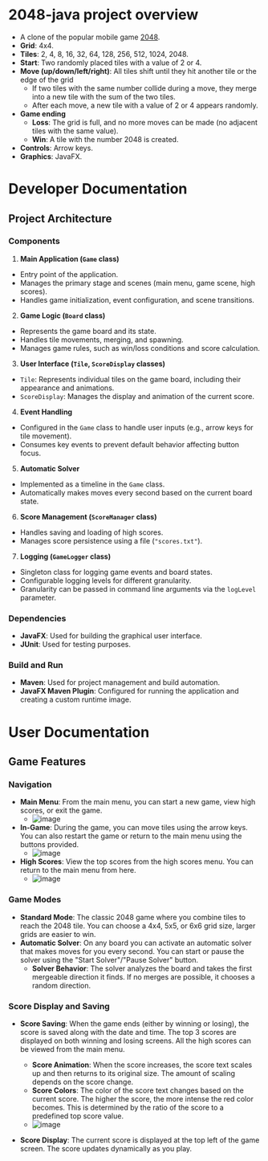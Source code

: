# 2048-java project overview

- A clone of the popular mobile game [2048](https://en.wikipedia.org/wiki/2048_(video_game)#Gameplay).
- **Grid**: 4x4.
- **Tiles**: 2, 4, 8, 16, 32, 64, 128, 256, 512, 1024, 2048.
- **Start**: Two randomly placed tiles with a value of 2 or 4.
- **Move (up/down/left/right)**: All tiles shift until they hit another tile or the edge of the grid
    - If two tiles with the same number collide during a move, they merge into a new tile with the sum of the two tiles.
    - After each move, a new tile with a value of 2 or 4 appears randomly.
- **Game ending**
    - **Loss**: The grid is full, and no more moves can be made (no adjacent tiles with the same value).
    - **Win**: A tile with the number 2048 is created.
- **Controls**: Arrow keys.
- **Graphics**: JavaFX.

# Developer Documentation

## Project Architecture

### Components

1. **Main Application (`Game` class)**
  - Entry point of the application.
  - Manages the primary stage and scenes (main menu, game scene, high scores).
  - Handles game initialization, event configuration, and scene transitions.

2. **Game Logic (`Board` class)**
  - Represents the game board and its state.
  - Handles tile movements, merging, and spawning.
  - Manages game rules, such as win/loss conditions and score calculation.

3. **User Interface (`Tile`, `ScoreDisplay` classes)**
  - `Tile`: Represents individual tiles on the game board, including their appearance and animations.
  - `ScoreDisplay`: Manages the display and animation of the current score.

4. **Event Handling**
  - Configured in the `Game` class to handle user inputs (e.g., arrow keys for tile movement).
  - Consumes key events to prevent default behavior affecting button focus.

5. **Automatic Solver**
  - Implemented as a timeline in the `Game` class.
  - Automatically makes moves every second based on the current board state.

6. **Score Management (`ScoreManager` class)**
  - Handles saving and loading of high scores.
  - Manages score persistence using a file (`"scores.txt"`).

7. **Logging (`GameLogger` class)**
  - Singleton class for logging game events and board states.
  - Configurable logging levels for different granularity.
  - Granularity can be passed in command line arguments via the `logLevel` parameter.

### Dependencies
- **JavaFX**: Used for building the graphical user interface.
- **JUnit**: Used for testing purposes.

### Build and Run
- **Maven**: Used for project management and build automation.
- **JavaFX Maven Plugin**: Configured for running the application and creating a custom runtime image.

# User Documentation

## Game Features

### Navigation

- **Main Menu**: From the main menu, you can start a new game, view high scores, or exit the game.
    - ![image](https://github.com/user-attachments/assets/70b161a1-a24f-4640-8c6f-8fabe2a068dc)
- **In-Game**: During the game, you can move tiles using the arrow keys. You can also restart the game or return to the
  main menu using the buttons provided.
    - ![image](https://github.com/user-attachments/assets/34c87a04-f0f6-42be-97f2-9cf26ee73e6e)  
- **High Scores**: View the top scores from the high scores menu. You can return to the main menu from here.
    - ![image](https://github.com/user-attachments/assets/eea3b5e1-e327-4086-a72b-d2c614861fea)


### Game Modes

- **Standard Mode**: The classic 2048 game where you combine tiles to reach the 2048 tile. You can choose a 4x4, 5x5, or
  6x6 grid size, larger grids are easier to win.
- **Automatic Solver**: On any board you can activate an automatic solver that makes moves for you every second. You can
  start or pause the solver using the "Start Solver"/"Pause Solver" button.
    - **Solver Behavior**: The solver analyzes the board and takes the first mergeable direction it finds. If no merges
      are possible, it chooses a random direction.

### Score Display and Saving

- **Score Saving**: When the game ends (either by winning or losing), the score is saved along with the date and time.
  The top 3 scores are displayed on both winning and losing screens. All the high scores can be viewed from the main
  menu.
    - **Score Animation**: When the score increases, the score text scales up and then returns to its original size. The
      amount of scaling depends on the score change.
    - **Score Colors**: The color of the score text changes based on the current score. The higher the score, the more
      intense the red color becomes. This is determined by the ratio of the score to a predefined top score value.
    - ![image](https://github.com/user-attachments/assets/370755ad-b89c-48fc-ac32-f932ef8357ac)

- **Score Display**: The current score is displayed at the top left of the game screen. The score updates dynamically as
  you play.

